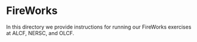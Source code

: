 # FireWorks

In this directory we provide instructions for running our
FireWorks exercises at ALCF, NERSC, and OLCF.
